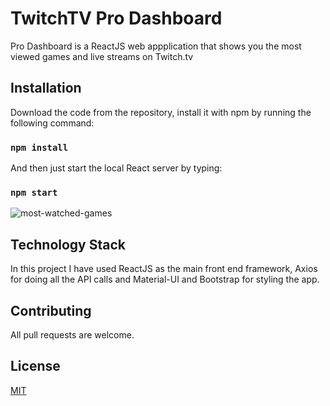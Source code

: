 # TwitchTV Pro Dashboard
Pro Dashboard is a ReactJS web appplication that shows you the most viewed games and live streams on Twitch.tv

## Installation

Download the code from the repository, install it with npm by running the following command:

### `npm install`

And then just start the local React server by typing:

### `npm start`

![most-watched-games](https://flic.kr/p/2gVQQBd)

## Technology Stack
In this project I have used ReactJS as the main front end framework, Axios for doing all the API calls and Material-UI and Bootstrap for styling the app.

## Contributing
All pull requests are welcome.

## License
[MIT](https://choosealicense.com/licenses/mit/)
